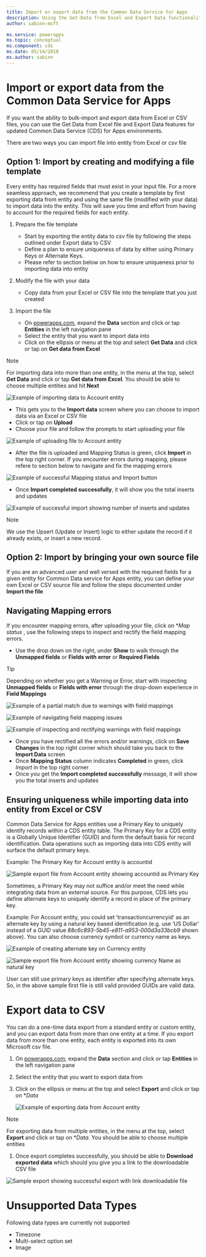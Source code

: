 ```yaml
---
title: Import or export data from the Common Data Service for Apps
description: Using the Get-Data from Excel and Export Data functionality to bulk-import and export data from Excel or CSV files into entities in Common Data Service (CDS) for Apps
author: sabinn-msft

ms.service: powerapps
ms.topic: conceptual
ms.component: cds
ms.date: 05/14/2018
ms.author: sabinn
---
```

# Import or export data from the Common Data Service for Apps

If you want the ability to bulk-import and export data from Excel or CSV files, you can use the Get Data from Excel file and Export Data features for updated Common Data Service (CDS) for Apps environments.

There are two ways you can import file into entity from Excel or csv file

## Option 1: Import by creating and modifying a file template

Every entity has required fields that must exist in your input file. For a more seamless approach, we recommend that you create a template by first exporting data from entity and using the same file (modified with your data) to import data into the entity. This will save you time and effort from having to account for the required fields for each entity.

1. Prepare the file template

    - Start by exporting the entity data to csv file by following the steps outlined under Export data to CSV
    - Define a plan to ensure uniqueness of data by either using Primary Keys or Alternate Keys.
    - Please refer to section below on how to ensure uniqueness prior to importing data into entity

1. Modify the file with your data

    - Copy data from your Excel or CSV file into the template that you just created

1. Import the file
    - On [powerapps.com](https://web.powerapps.com/), expand the **Data** section and click or tap **Entities** in the left navigation pane
    - Select the entity that you want to import data into
    - Click on the ellipsis or menu at the top and select **Get Data** and click or tap on **Get data from Excel**

> [!NOTE]
> For importing data into more than one entity, in the menu at the top, select **Get Data** and click or tap **Get data from Excel**. You should be able to choose multiple entities and hit **Next**

![Example of importing data to Account entity](./media/data-platform-import-export/import-data-to-account.png)

- This gets you to the **Import data** screen where you can choose to import data via an Excel or CSV file
- Click or tap on **Upload**
- Choose your file and follow the prompts to start uploading your file

![Example of uploading file to Account entity](./media/data-platform-import-export/upload-account.png)

- After the file is uploaded and Mapping Status is green, click **Import** in the top right corner. If you encounter errors during mapping, please refere to section below to navigate and fix the mapping errors

![Example of successful Mapping status and Import button](./media/data-platform-import-export/success-map-imp.png)

- Once **Import completed successfully**, it will show you the total inserts and updates

![Example of successful import showing number of inserts and updates](./media/data-platform-import-export/success-imp-insert.png)

> [!NOTE]
> We use the Upsert (Update or Insert) logic to either update the record if it already exists, or insert a new record.

## Option 2: Import by bringing your own source file

If you are an advanced user and well versed with the required fields for a given entity for Common Data service for Apps entity, you can define your own Excel or CSV source file and follow the steps documented under **Import the file**

## Navigating Mapping errors

If you encounter mapping errors, after uploading your file, click on **Map status* , use the following steps to inspect and rectify the field mapping errors.

- Use the drop down on the right, under **Show** to walk through the **Unmapped fields** or **Fields with error** or **Required Fields**

> [!TIP]
> Depending on whether you get a Warning or Error, start with inspecting **Unmapped fields** or **Fields with error** through the drop-down experience in **Field Mappings**

![Example of a partial match due to warnings with field mappings](./media/data-platform-import-export/partial-match.png)

![Example of navigating field mapping issues](./media/data-platform-import-export/navigate-mappings.png)

![ Example of inspecting and rectifying warnings with field mappings](./media/data-platform-import-export/inspect-warnings.png)

- Once you have rectified all the errors and/or warnings, click on **Save Changes** in the top right corner which should take you back to the **Import Data** screen
- Once **Mapping Status** column indicates **Completed** in green, click *Import* in the top right corner
- Once you get the **Import completed successfully** message, it will show you the total inserts and updates

## Ensuring uniqueness while importing data into entity from Excel or CSV

Common Data Service for Apps entities use a Primary Key to uniquely identify records within a CDS entity table. The Primary Key for a CDS entity is a Globally Unique Identifier (GUID) and form the default basis for record identification. Data operations such as importing data into CDS entity will surface the default primary keys.

Example:
The Primary Key for Account entity is accountid

![Sample export file from Account entity showing accountid as Primary Key](./media/data-platform-import-export/export-pk.png)

Sometimes, a Primary Key may not suffice and/or meet the need while integrating data from an external source. For this purpose, CDS lets you define alternate keys to uniquely identify a record in place of the primary key.

Example:
For Account entity, you could set ‘transactioncurrencyid’ as an alternate key by using a natural key based identification (e.g. use ‘US Dollar’ instead of a GUID value *88c6c893-5b45-e811-a953-000d3a33bcb9* shown above). You can also choose currency symbol or currency name as keys.

![Example of creating alternate key on Currency entity](./media/data-platform-import-export/create-ak.png)

![Sample export file from Account entity showing currency Name as natural key](./media/data-platform-import-export/export-nk.png)

User can still use primary keys as identifier after specifying alternate keys. So, in the above sample first file is still valid provided GUIDs are valid data.

# Export data to CSV

You can do a one-time data export from a standard entity or custom entity, and you can export data from more than one entity at a time. If you export data from more than one entity, each entity is exported into its own Microsoft csv file.

1. On [powerapps.com](https://web.powerapps.com/), expand the **Data** section and click or tap **Entities** in the left navigation pane
1. Select the entity that you want to export data from
1. Click on the ellipsis or menu at the top and select **Export** and click or tap on **Data*

    ![Example of exporting data from Account entity](./media/data-platform-import-export/export-account.png)

> [!NOTE]
> For exporting data from multiple entities, in the menu at the top, select **Export** and click or tap on **Data*. You should be able to choose multiple entities

1. Once export completes successfully, you should be able to **Download exported data** which should you give you a link to the downloadable CSV file

![Sample export showing successful export with link downloadable file](./media/data-platform-import-export/export-success.png)

# Unsupported Data Types

Following data types are currently not supported

- Timezone
- Multi-select option set
- Image
